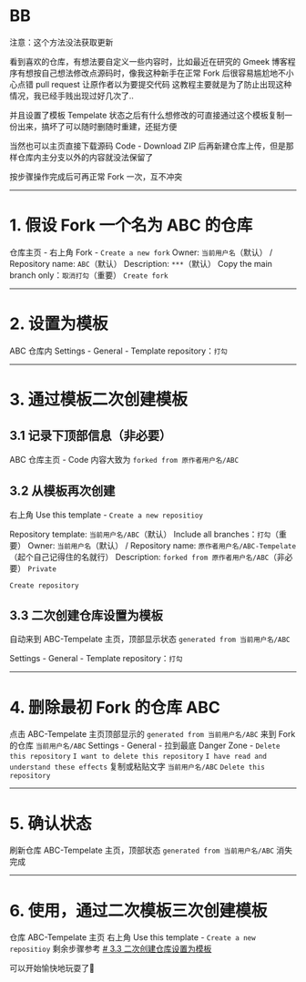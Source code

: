 <!-- ##{"timestamp":1743715562}## -->

# BB
注意：这个方法没法获取更新

看到喜欢的仓库，有想法要自定义一些内容时，比如最近在研究的 Gmeek 博客程序有想按自己想法修改点源码时，像我这种新手在正常 Fork 后很容易尴尬地不小心点错 pull request 让原作者以为要提交代码
这教程主要就是为了防止出现这种情况，我已经手贱出现过好几次了..

并且设置了模板 Tempelate 状态之后有什么想修改的可直接通过这个模板复制一份出来，搞坏了可以随时删随时重建，还挺方便

当然也可以主页直接下载源码 Code - Download ZIP 后再新建仓库上传，但是那样仓库内主分支以外的内容就没法保留了

按步骤操作完成后可再正常 Fork 一次，互不冲突

---------------------------------------------------
# 1. 假设 Fork 一个名为 ABC 的仓库 
仓库主页 - 右上角 Fork - `Create a new fork`
Owner: `当前用户名`（默认） / Repository name: `ABC`（默认）
Description: `***`（默认）
Copy the main branch only：`取消打勾`（重要）
`Create fork`

---------------------------------------------------
# 2. 设置为模板
ABC 仓库内 Settings - General - Template repository：`打勾`

---------------------------------------------------
# 3. 通过模板二次创建模板
## 3.1 记录下顶部信息（非必要）
ABC 仓库主页 - Code
内容大致为 `forked from 原作者用户名/ABC`

## 3.2 从模板再次创建
右上角 Use this template - `Create a new repositioy`

Repository template: `当前用户名/ABC`（默认）
Include all branches：`打勾`（重要）
Owner: `当前用户名`（默认） / Repository name: `原作者用户名/ABC-Tempelate`（起个自己记得住的名就行）
Description: `forked from 原作者用户名/ABC`（非必要）
`Private`

`Create repository`

## 3.3 二次创建仓库设置为模板
自动来到 ABC-Tempelate 主页，顶部显示状态 `generated from 当前用户名/ABC`

Settings - General - Template repository：`打勾`

---------------------------------------------------
# 4. 删除最初 Fork 的仓库 ABC
点击 ABC-Tempelate 主页顶部显示的 `generated from 当前用户名/ABC`
来到 Fork 的仓库 `当前用户名/ABC`
Settings - General - 拉到最底 Danger Zone - `Delete this repository`
`I want to delete this repository`
`I have read and understand these effects`
复制或粘贴文字 `当前用户名/ABC`
`Delete this repository`

---------------------------------------------------
# 5. 确认状态
刷新仓库 ABC-Tempelate 主页，顶部状态 `generated from 当前用户名/ABC` 消失
完成

---------------------------------------------------
# 6. 使用，通过二次模板三次创建模板
仓库 ABC-Tempelate 主页
右上角 Use this template - `Create a new repositioy`
剩余步骤参考 [# 3.3 二次创建仓库设置为模板](#3.3-二次创建仓库设置为模板)

可以开始愉快地玩耍了🥳
